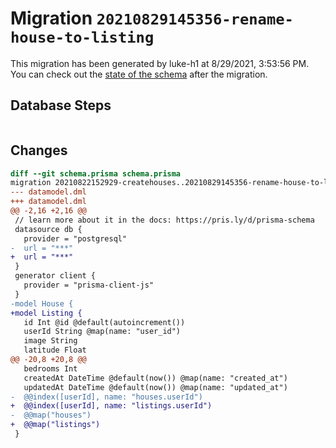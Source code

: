 # Migration `20210829145356-rename-house-to-listing`

This migration has been generated by luke-h1 at 8/29/2021, 3:53:56 PM.
You can check out the [state of the schema](./schema.prisma) after the migration.

## Database Steps

```sql

```

## Changes

```diff
diff --git schema.prisma schema.prisma
migration 20210822152929-createhouses..20210829145356-rename-house-to-listing
--- datamodel.dml
+++ datamodel.dml
@@ -2,16 +2,16 @@
 // learn more about it in the docs: https://pris.ly/d/prisma-schema
 datasource db {
   provider = "postgresql"
-  url = "***"
+  url = "***"
 }
 generator client {
   provider = "prisma-client-js"
 }
-model House {
+model Listing {
   id Int @id @default(autoincrement())
   userId String @map(name: "user_id")
   image String 
   latitude Float 
@@ -20,8 +20,8 @@
   bedrooms Int 
   createdAt DateTime @default(now()) @map(name: "created_at")
   updatedAt DateTime @default(now()) @map(name: "updated_at")
-  @@index([userId], name: "houses.userId")
+  @@index([userId], name: "listings.userId")
-  @@map("houses")
+  @@map("listings")
 }
```


